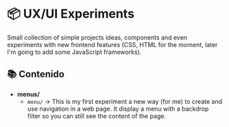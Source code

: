 # 📦 UX/UI Experiments

Small collection of simple projects ideas, components and even experiments with new frontend features (CSS, HTML for the moment, later I'm going to add some JavaScript frameworks).

## 📚 Contenido

- **menus/**
  - `menu/` → This is my first experiment a new way (for me) to create and use navigation in a web page. It display a menu with a backdrop filter so you can still see the content of the page.
